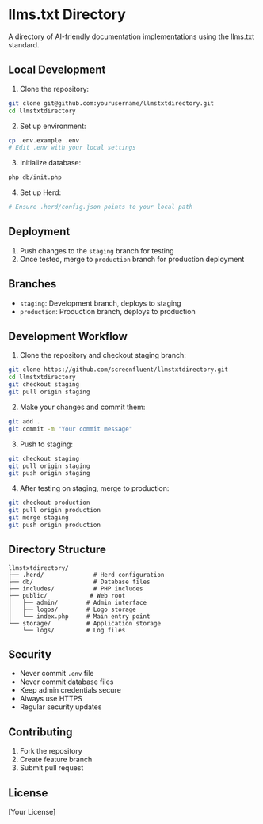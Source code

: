 # llms.txt Directory

A directory of AI-friendly documentation implementations using the llms.txt standard.

## Local Development

1. Clone the repository:
```bash
git clone git@github.com:yourusername/llmstxtdirectory.git
cd llmstxtdirectory
```

2. Set up environment:
```bash
cp .env.example .env
# Edit .env with your local settings
```

3. Initialize database:
```bash
php db/init.php
```

4. Set up Herd:
```bash
# Ensure .herd/config.json points to your local path
```

## Deployment

1. Push changes to the `staging` branch for testing
2. Once tested, merge to `production` branch for production deployment

## Branches

- `staging`: Development branch, deploys to staging
- `production`: Production branch, deploys to production

## Development Workflow

1. Clone the repository and checkout staging branch:
```bash
git clone https://github.com/screenfluent/llmstxtdirectory.git
cd llmstxtdirectory
git checkout staging
git pull origin staging
```

2. Make your changes and commit them:
```bash
git add .
git commit -m "Your commit message"
```

3. Push to staging:
```bash
git checkout staging
git pull origin staging
git push origin staging
```

4. After testing on staging, merge to production:
```bash
git checkout production
git pull origin production
git merge staging
git push origin production
```

## Directory Structure

```
llmstxtdirectory/
├── .herd/              # Herd configuration
├── db/                 # Database files
├── includes/           # PHP includes
├── public/            # Web root
│   ├── admin/        # Admin interface
│   ├── logos/        # Logo storage
│   └── index.php     # Main entry point
└── storage/          # Application storage
    └── logs/         # Log files
```

## Security

- Never commit `.env` file
- Never commit database files
- Keep admin credentials secure
- Always use HTTPS
- Regular security updates

## Contributing

1. Fork the repository
2. Create feature branch
3. Submit pull request

## License

[Your License]
